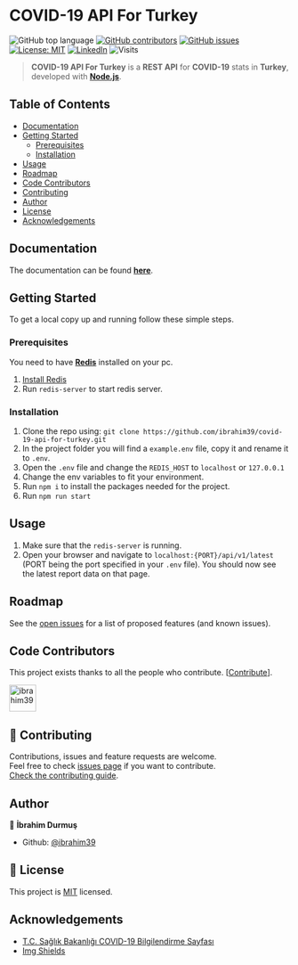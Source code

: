 # COVID-19 API For Turkey

![GitHub top language](https://img.shields.io/github/languages/top/ibrahim39/covid-19-api-for-turkey?style=for-the-badge)
[![GitHub contributors](https://img.shields.io/github/contributors-anon/ibrahim39/covid-19-api-for-turkey?style=for-the-badge)](https://github.com/ibrahim39/covid-19-api-for-turkey/graphs/contributors)
[![GitHub issues](https://img.shields.io/github/issues/ibrahim39/covid-19-api-for-turkey?style=for-the-badge)](https://github.com/ibrahim39/covid-19-api-for-turkey/issues)
[![License: MIT](https://img.shields.io/badge/License-MIT-blue.svg?style=for-the-badge)](https://github.com/ibrahim39/covid-19-api-for-turkey/blob/master/LICENSE)
[![LinkedIn](https://img.shields.io/badge/LinkedIn-blue?logo=linkedin&labelColor=blue&style=for-the-badge)](https://linkedin.com/in/ibrahim39)
![Visits](https://badges.pufler.dev/visits/ibrahim39/covid-19-api-for-turkey?style=for-the-badge)

> **COVID-19 API For Turkey** is a **REST API** for **COVID-19** stats in **Turkey**, developed with **[Node.js](https://nodejs.org)**.

## Table of Contents

* [Documentation](#documentation)
* [Getting Started](#getting-started)
  * [Prerequisites](#prerequisites)
  * [Installation](#installation)
* [Usage](#usage)
* [Roadmap](#roadmap)
* [Code Contributors](#code-contributors)
* [Contributing](#-contributing)
* [Author](#author)
* [License](#-license)
* [Acknowledgements](#acknowledgements)

## Documentation

The documentation can be found **[here](https://covid-19-api-for-turkey.herokuapp.com/docs)**.

## Getting Started

To get a local copy up and running follow these simple steps.

### Prerequisites

You need to have **[Redis](https://redis.io)** installed on your pc.
1. [Install Redis](https://redis.io/topics/quickstart)
2. Run `redis-server` to start redis server.

### Installation

1. Clone the repo using: `git clone https://github.com/ibrahim39/covid-19-api-for-turkey.git`
2. In the project folder you will find a `example.env` file, copy it and rename it to `.env`.
3. Open the `.env` file and change the `REDIS_HOST` to `localhost` or `127.0.0.1`
4. Change the env variables to fit your environment.
5. Run `npm i` to install the packages needed for the project.
6. Run `npm run start`

## Usage

1. Make sure that the `redis-server` is running.
2. Open your browser and navigate to `localhost:{PORT}/api/v1/latest` (PORT being the port specified in your `.env` file). 
You should now see the latest report data on that page.

## Roadmap

See the [open issues](https://github.com/ibrahim39/covid-19-api-for-turkey/issues) for a list of proposed features (and known issues).

## Code Contributors

This project exists thanks to all the people who contribute. [[Contribute](CONTRIBUTING.md)].


<a href="https://github.com/ibrahim39/covid-19-api-for-turkey/graphs/contributors">
  <img class="avatar" alt="ibrahim39" src="https://github.com/ibrahim39.png?v=4&s=96" width="48" height="48" />
</a>

## 🤝 Contributing

Contributions, issues and feature requests are welcome.<br />
Feel free to check [issues page](https://github.com/ibrahim39/covid-19-api-for-turkey/issues) if you want to contribute.<br />
[Check the contributing guide](./CONTRIBUTING.md).<br />

## Author

👤 **İbrahim Durmuş**

- Github: [@ibrahim39](https://github.com/ibrahim39)

## 📝 License

This project is [MIT](https://github.com/ibrahim39/covid-19-api-for-turkey/blob/master/LICENSE) licensed.

## Acknowledgements
* [T.C. Sağlık Bakanlığı COVID-19 Bilgilendirme Sayfası](https://covid19.saglik.gov.tr)
* [Img Shields](https://shields.io) 
